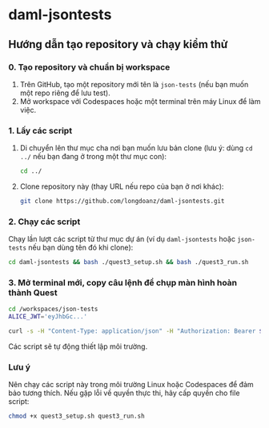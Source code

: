 # daml-jsontests
## Hướng dẫn tạo repository và chạy kiểm thử

### 0. Tạo repository và chuẩn bị workspace
1. Trên GitHub, tạo một repository mới tên là `json-tests` (nếu bạn muốn một repo riêng để lưu test).
2. Mở workspace với Codespaces hoặc một terminal trên máy Linux để làm việc.

### 1. Lấy các script

1. Di chuyển lên thư mục cha nơi bạn muốn lưu bản clone (lưu ý: dùng `cd ../` nếu bạn đang ở trong một thư mục con):
	```bash
	cd ../
	```
2. Clone repository này (thay URL nếu repo của bạn ở nơi khác):
	```bash
	git clone https://github.com/longdoanz/daml-jsontests.git
	```

### 2. Chạy các script
Chạy lần lượt các script từ thư mục dự án (ví dụ `daml-jsontests` hoặc `json-tests` nếu bạn dùng tên đó khi clone):
```bash
cd daml-jsontests && bash ./quest3_setup.sh && bash ./quest3_run.sh
```
### 3. Mở terminal mới, copy câu lệnh để chụp màn hình hoàn thành Quest
```bash
cd /workspaces/json-tests
ALICE_JWT='eyJhbGc...'
```
```bash
curl -s -H "Content-Type: application/json" -H "Authorization: Bearer $ALICE_JWT" -d @query.json -X POST localhost:7575/v1/query | jq
```
Các script sẽ tự động thiết lập môi trường.

### Lưu ý
Nên chạy các script này trong môi trường Linux hoặc Codespaces để đảm bảo tương thích.
Nếu gặp lỗi về quyền thực thi, hãy cấp quyền cho file script:
```bash
chmod +x quest3_setup.sh quest3_run.sh
```